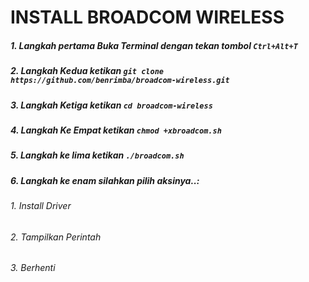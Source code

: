 # INSTALL BROADCOM WIRELESS
##### 1. Langkah pertama Buka Terminal dengan tekan tombol ```Ctrl+Alt+T```
##### 2. Langkah Kedua ketikan ```git clone https://github.com/benrimba/broadcom-wireless.git```
##### 3. Langkah Ketiga ketikan ``` cd broadcom-wireless ```
##### 4. Langkah Ke Empat ketikan ```chmod +xbroadcom.sh  ```
##### 5. Langkah ke lima ketikan ``` ./broadcom.sh ```
##### 6. Langkah ke enam silahkan pilih aksinya..:
###### 1. Install Driver
###### 2. Tampilkan Perintah
###### 3. Berhenti
